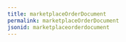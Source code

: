 ```yaml
---
title: marketplaceOrderDocument
permalink: marketplaceOrderDocument
jsonid: marketplaceorderdocument
---
```

